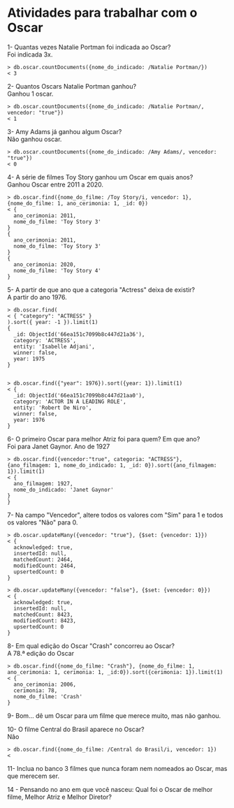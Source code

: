 # Atividades para trabalhar com o Oscar

1- Quantas vezes Natalie Portman foi indicada ao Oscar? <br>
Foi indicada 3x.
```
> db.oscar.countDocuments({nome_do_indicado: /Natalie Portman/})
< 3
```

2- Quantos Oscars Natalie Portman ganhou? <br>
Ganhou 1 oscar.
```
> db.oscar.countDocuments({nome_do_indicado: /Natalie Portman/, vencedor: "true"})
< 1
```

3- Amy Adams já ganhou algum Oscar? <br>
Não ganhou oscar.
```
> db.oscar.countDocuments({nome_do_indicado: /Amy Adams/, vencedor: "true"})
< 0
```

4- A série de filmes Toy Story ganhou um Oscar em quais anos? <br>
Ganhou Oscar entre 2011 a 2020.
```
> db.oscar.find({nome_do_filme: /Toy Story/i, vencedor: 1}, {nome_do_filme: 1, ano_cerimonia: 1, _id: 0})
< {
  ano_cerimonia: 2011,
  nome_do_filme: 'Toy Story 3'
}
{
  ano_cerimonia: 2011,
  nome_do_filme: 'Toy Story 3'
}
{
  ano_cerimonia: 2020,
  nome_do_filme: 'Toy Story 4'
}
```

5- A partir de que ano que a categoria "Actress" deixa de existir? <br>
A partir do ano 1976.

```
> db.oscar.find(
< { "category": "ACTRESS" }
).sort({ year: -1 }).limit(1)
{
  _id: ObjectId('66ea151c7099b8c447d21a36'),
  category: 'ACTRESS',
  entity: 'Isabelle Adjani',
  winner: false,
  year: 1975
}


> db.oscar.find({"year": 1976}).sort({year: 1}).limit(1)
< {
  _id: ObjectId('66ea151c7099b8c447d21aa0'),
  category: 'ACTOR IN A LEADING ROLE',
  entity: 'Robert De Niro',
  winner: false,
  year: 1976
}

```


6- O primeiro Oscar para melhor Atriz foi para quem? Em que ano? <br>
Foi para Janet Gaynor. Ano de 1927
```
> db.oscar.find({vencedor:"true", categoria: "ACTRESS"}, {ano_filmagem: 1, nome_do_indicado: 1, _id: 0}).sort({ano_filmagem: 1}).limit(1)
< {
  ano_filmagem: 1927,
  nome_do_indicado: 'Janet Gaynor'
}
}
```

7- Na campo "Vencedor", altere todos os valores com "Sim" para 1 e todos os valores "Não" para 0. <br>

```
> db.oscar.updateMany({vencedor: "true"}, {$set: {vencedor: 1}})
< {
  acknowledged: true,
  insertedId: null,
  matchedCount: 2464,
  modifiedCount: 2464,
  upsertedCount: 0
}

> db.oscar.updateMany({vencedor: "false"}, {$set: {vencedor: 0}})
< {
  acknowledged: true,
  insertedId: null,
  matchedCount: 8423,
  modifiedCount: 8423,
  upsertedCount: 0
}
```

8- Em qual edição do Oscar "Crash" concorreu ao Oscar? <br>
A 78.ª edição do Oscar

```
> db.oscar.find({nome_do_filme: "Crash"}, {nome_do_filme: 1, ano_cerimonia: 1, cerimonia: 1, _id:0}).sort({cerimonia: 1}).limit(1)
< {
  ano_cerimonia: 2006,
  cerimonia: 78,
  nome_do_filme: 'Crash'
}

```

9- Bom... dê um Oscar para um filme que merece muito, mas não ganhou.

10- O filme Central do Brasil aparece no Oscar? <br>
Não
```
> db.oscar.find({nome_do_filme: /Central do Brasil/i, vencedor: 1})
< 
```
11- Inclua no banco 3 filmes que nunca foram nem nomeados ao Oscar, mas que merecem ser. 

14 - Pensando no ano em que você nasceu: Qual foi o Oscar de melhor filme, Melhor Atriz e Melhor Diretor?
